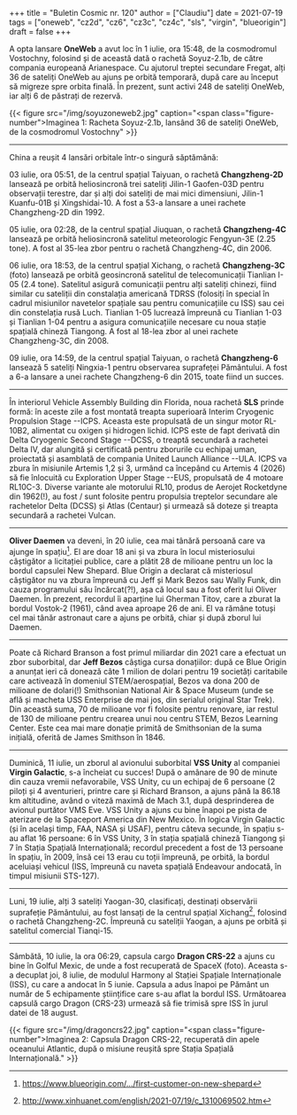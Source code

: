 +++
title = "Buletin Cosmic nr. 120"
author = ["Claudiu"]
date = 2021-07-19
tags = ["oneweb", "cz2d", "cz6", "cz3c", "cz4c", "sls", "virgin", "blueorigin"]
draft = false
+++

A opta lansare **OneWeb** a avut loc în 1 iulie, ora 15:48, de la cosmodromul Vostochny, folosind și de această dată o rachetă Soyuz-2.1b, de către compania europeană Arianespace. Cu ajutorul treptei secundare Fregat, alți 36 de sateliți OneWeb au ajuns pe orbită temporară, după care au început să migreze spre orbita finală. În prezent, sunt activi 248 de sateliți OneWeb, iar alți 6 de păstrați de rezervă.

{{< figure src="/img/soyuzoneweb2.jpg" caption="<span class=\"figure-number\">Imaginea 1: </span>Racheta Soyuz-2.1b, lansând 36 de sateliți OneWeb, de la cosmodromul Vostochny" >}}

---

China a reușit 4 lansări orbitale într-o singură săptămână:

03 iulie, ora 05:51, de la centrul spațial Taiyuan, o rachetă **Changzheng-2D** lansează pe orbită heliosincronă trei sateliți Jilin-1 Gaofen-03D pentru observații terestre, dar și alți doi sateliți de mai mici dimensiuni, Jilin-1 Kuanfu-01B și Xingshidai-10. A fost a 53-a lansare a unei rachete Changzheng-2D din 1992.

05 iulie, ora 02:28, de la centrul spațial Jiuquan, o rachetă **Changzheng-4C** lansează pe orbită heliosincronă satelitul meteorologic Fengyun-3E (2.25 tone). A fost al 35-lea zbor pentru o rachetă Changzheng-4C, din 2006.

06 iulie, ora 18:53, de la centrul spațial Xichang, o rachetă **Changzheng-3C** (foto) lansează pe orbită geosincronă satelitul de telecomunicații Tianlian I-05 (2.4 tone). Satelitul asigură comunicații pentru alți sateliți chinezi, fiind similar cu sateliții din constalația americană TDRSS (folosiți în special în cadrul misiunilor navetelor spațiale sau pentru comunicațiile cu ISS) sau cei din constelația rusă Luch. Tianlian 1-05 lucrează împreună cu Tianlian 1-03 și Tianlian 1-04 pentru a asigura comunicațiile necesare cu noua stație spațială chineză Tiangong. A fost al 18-lea zbor al unei rachete Changzheng-3C, din 2008.

09 iulie, ora 14:59, de la centrul spațial Taiyuan, o rachetă **Changzheng-6** lansează 5 sateliți Ningxia-1 pentru observarea suprafeței Pământului. A fost a 6-a lansare a unei rachete Changzheng-6 din 2015, toate fiind un succes.

---

În interiorul Vehicle Assembly Building din Florida, noua rachetă **SLS** prinde formă: în aceste zile a fost montată treapta superioară  Interim Cryogenic Propulsion Stage --ICPS. Aceasta este propulsată de un singur motor RL-10B2, alimentat cu oxigen și hidrogen lichid. ICPS este de fapt derivată din  Delta Cryogenic Second Stage --DCSS, o treaptă secundară a rachetei Delta IV, dar alungită și certificată pentru zborurile cu echipaj uman, proiectată și asamblată de compania United Launch Alliance --ULA. ICPS va zbura în misiunile Artemis 1,2 și 3, urmând ca începând cu Artemis 4 (2026) să fie înlocuită cu Exploration Upper Stage --EUS, propulsată de 4 motoare RL10C-3. Diverse variante ale motorului RL10, produs de Aerojet Rocketdyne din 1962(!), au fost / sunt folosite pentru propulsia treptelor secundare ale rachetelor Delta (DCSS) și Atlas (Centaur) și urmează să doteze și treapta secundară a rachetei Vulcan.

---

**Oliver Daemen** va deveni, în 20 iulie, cea mai tânără persoană care va ajunge în spațiu[^fn:1]. El are doar 18 ani și va zbura în locul misteriosului câștigător a licitației publice, care a plătit 28 de milioane pentru un loc la bordul capsulei New Shepard. Blue Origin a declarat că misteriosul câștigător nu va zbura împreună cu Jeff și Mark Bezos sau Wally Funk, din cauza programului său încărcat(?!), așa că locul sau a fost oferit lui Oliver Daemen. În prezent, recordul îi aparține lui Gherman Titov, care a zburat la bordul Vostok-2 (1961), când avea aproape 26 de ani. El va rămâne totuși cel mai tânăr astronaut care a ajuns pe orbită, chiar și după zborul lui Daemen.

---

Poate că Richard Branson a fost primul miliardar din 2021 care a efectuat un zbor suborbital, dar **Jeff Bezos** câștiga cursa donațiilor: după ce Blue Origin a anunțat ieri că donează câte 1 milion de dolari pentru 19 societăți caritabile care activează în domeniul STEM/aerospațial, Bezos va dona 200 de milioane de dolari(!) Smithsonian National Air &amp; Space Museum (unde se află și macheta USS Enterprise de mai jos, din serialul original Star Trek). Din această suma, 70 de milioane vor fi folosite pentru renovare, iar restul de 130 de milioane pentru crearea unui nou centru STEM, Bezos Learning Center. Este cea mai mare donație primită de Smithsonian de la suma inițială, oferită de James Smithson în 1846.

---

Duminică, 11 iulie, un zborul al avionului suborbital **VSS Unity** al companiei **Virgin Galactic**, s-a încheiat cu succes! După o amânare de 90 de minute din cauza vremii nefavorabile, VSS Unity, cu un echipaj de 6 persoane (2 piloți și 4 aventurieri, printre care și Richard Branson, a ajuns până la 86.18 km altitudine, având o viteză maximă de Mach 3.1, după desprinderea de avionul purtător VMS Eve. VSS Unity a ajuns cu bine înapoi pe pista de aterizare de la Spaceport America din New Mexico. În logica Virgin Galactic (și în același timp, FAA, NASA și USAF), pentru câteva secunde, în spațiu s-au aflat 16 persoane: 6 în VSS Unity, 3 în stația spațială chineză Tiangong și 7 în Stația Spațială Internațională; recordul precedent a fost de 13 persoane în spațiu, în 2009, însă cei 13 erau cu toții împreună, pe orbită, la bordul aceluiași vehicul (ISS, împreună cu naveta spațială Endeavour andocată, în timpul misiunii STS-127).

---

Luni, 19 iulie, alți 3 sateliți Yaogan-30, clasificați, destinați observării suprafeție Pământului, au fost lansați de la centrul spațial Xichang[^fn:2], folosind o rachetă Changzheng-2C. Împreună cu sateliții Yaogan, a ajuns pe orbită și satelitul comercial Tianqi-15.

---

Sâmbătă, 10 iulie, la ora 06:29, capsula cargo **Dragon CRS-22** a ajuns cu bine în Golful Mexic, de unde a fost recuperată de SpaceX (foto). Aceasta s-a decuplat joi, 8 iulie, de modulul Harmony al Stației Spațiale Internaționale (ISS), cu care a andocat în 5 iunie. Capsula a adus înapoi pe Pământ un număr de 5 echipamente științifice care s-au aflat la bordul ISS. Următoarea capsulă cargo Dragon (CRS-23) urmează să fie trimisă spre ISS în jurul datei de 18 august.

{{< figure src="/img/dragoncrs22.jpg" caption="<span class=\"figure-number\">Imaginea 2: </span>Capsula Dragon CRS-22, recuperată din apele oceanului Atlantic, după o misiune reușită spre Stația Spațială Internațională." >}}

[^fn:1]: <https://www.blueorigin.com/.../first-customer-on-new-shepard>
[^fn:2]: <http://www.xinhuanet.com/english/2021-07/19/c_1310069502.htm>